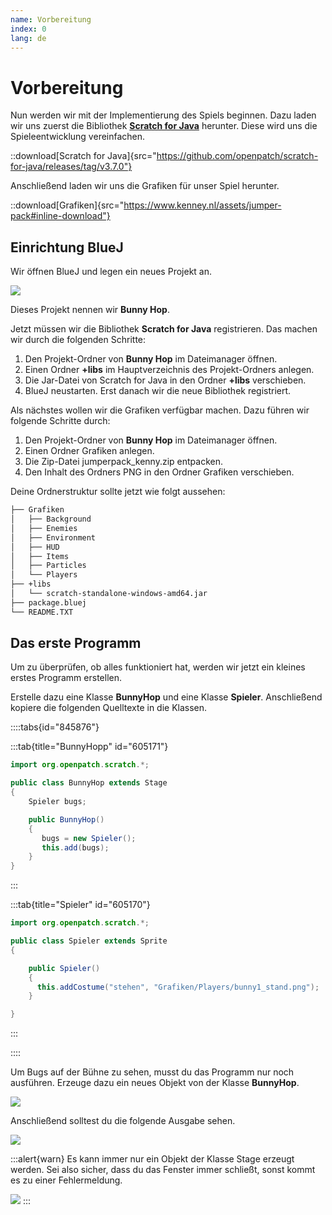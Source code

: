 ```yaml
---
name: Vorbereitung
index: 0
lang: de
---
```


# Vorbereitung

Nun werden wir mit der Implementierung des Spiels beginnen. Dazu laden wir uns zuerst die Bibliothek [**Scratch for Java**](https://scratch4j.openpatch.org) herunter. Diese wird uns die Spieleentwicklung vereinfachen.

::download[Scratch for Java]{src="https://github.com/openpatch/scratch-for-java/releases/tag/v3.7.0"}

Anschließend laden wir uns die Grafiken für unser Spiel herunter.

::download[Grafiken]{src="https://www.kenney.nl/assets/jumper-pack#inline-download"}

## Einrichtung BlueJ

Wir öffnen BlueJ und legen ein neues Projekt an.

![](/assets/vorbereitung/neues-projekt.png)

Dieses Projekt nennen wir **Bunny Hop**.

Jetzt müssen wir die Bibliothek **Scratch for Java** registrieren. Das machen wir durch die folgenden Schritte:

1. Den Projekt-Ordner von **Bunny Hop** im Dateimanager öffnen.
2. Einen Ordner **+libs** im Hauptverzeichnis des Projekt-Ordners anlegen.
3. Die Jar-Datei von Scratch for Java in den Ordner **+libs** verschieben.
4. BlueJ neustarten. Erst danach wir die neue Bibliothek registriert.

Als nächstes wollen wir die Grafiken verfügbar machen. Dazu führen wir folgende Schritte durch:

1. Den Projekt-Ordner von **Bunny Hop** im Dateimanager öffnen.
2. Einen Ordner Grafiken anlegen.
3. Die Zip-Datei jumperpack_kenny.zip entpacken.
4. Den Inhalt des Ordners PNG in den Ordner Grafiken verschieben.

Deine Ordnerstruktur sollte jetzt wie folgt aussehen:

```bash
├── Grafiken
│   ├── Background
│   ├── Enemies
│   ├── Environment
│   ├── HUD
│   ├── Items
│   ├── Particles
│   └── Players
├── +libs
│   └── scratch-standalone-windows-amd64.jar
├── package.bluej
└── README.TXT
```

## Das erste Programm

Um zu überprüfen, ob alles funktioniert hat, werden wir jetzt ein kleines erstes Programm erstellen.

Erstelle dazu eine Klasse **BunnyHop** und eine Klasse **Spieler**. Anschließend kopiere die folgenden Quelltexte in die Klassen.

::::tabs{id="845876"}

:::tab{title="BunnyHopp" id="605171"}

```java
import org.openpatch.scratch.*;

public class BunnyHop extends Stage
{
    Spieler bugs;

    public BunnyHop()
    {
       bugs = new Spieler();
       this.add(bugs);
    }
}

```

:::

:::tab{title="Spieler" id="605170"}

```java
import org.openpatch.scratch.*;

public class Spieler extends Sprite
{

    public Spieler()
    {
      this.addCostume("stehen", "Grafiken/Players/bunny1_stand.png");
    }

}

```

:::

::::

Um Bugs auf der Bühne zu sehen, musst du das Programm nur noch ausführen. Erzeuge dazu ein neues Objekt von der Klasse **BunnyHop**.

![](/assets/vorbereitung/ausführen.png)

Anschließend solltest du die folgende Ausgabe sehen.

![](/assets/vorbereitung/bunny.png)

:::alert{warn}
Es kann immer nur ein Objekt der Klasse Stage erzeugt werden. Sei also sicher, dass du das Fenster immer schließt, sonst kommt es zu einer Fehlermeldung.

![](/assets/vorbereitung/nur-eine-stage-fehler.png)
:::
